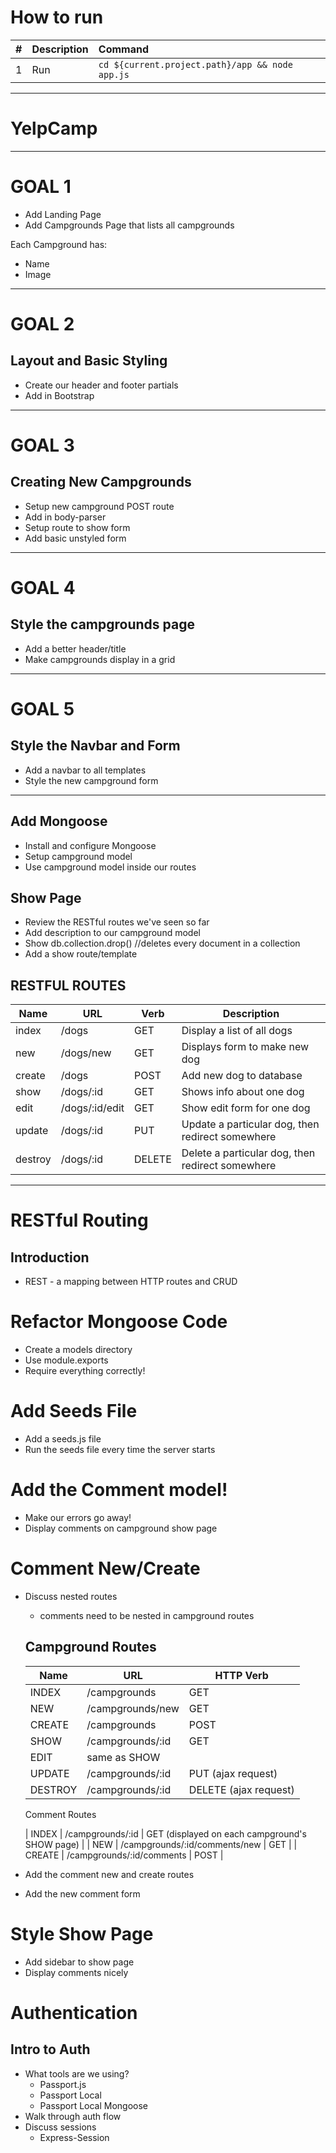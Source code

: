 # How to run

| #       | Description           | Command  |
| :------------- |:-------------| :-----|
| 1      | Run | `cd ${current.project.path}/app && node app.js` |

---
# YelpCamp
---
# GOAL 1
* Add Landing Page
* Add Campgrounds Page that lists all campgrounds

Each Campground has:
* Name
* Image
---
# GOAL 2
## Layout and Basic Styling
* Create our header and footer partials
* Add in Bootstrap
---
# GOAL 3
## Creating New Campgrounds
* Setup new campground POST route
* Add in body-parser
* Setup route to show form
* Add basic unstyled form
---
# GOAL 4
## Style the campgrounds page
* Add a better header/title
* Make campgrounds display in a grid
---
# GOAL 5
## Style the Navbar and Form
* Add a navbar to all templates
* Style the new campground form
---
## Add Mongoose
* Install and configure Mongoose
* Setup campground model
* Use campground model inside our routes

## Show Page
* Review the RESTful routes we've seen so far
* Add description to our campground model
* Show db.collection.drop()                 //deletes every document in a collection
* Add a show route/template

## RESTFUL ROUTES

| Name    | URL            |  Verb   |  Description                                      |
| ---     | ---            | ---     | ---                                               |
| index   | /dogs          |  GET    |  Display a list of all dogs                       |
| new     | /dogs/new      |  GET    |  Displays form to make new dog                    |
| create  | /dogs          |  POST   |  Add new dog to database                          |
| show    | /dogs/:id      |  GET    |  Shows info about one dog                         |
| edit    | /dogs/:id/edit |  GET    |  Show edit form for one dog                       |
| update  | /dogs/:id      |  PUT    |  Update a particular dog, then redirect somewhere |
| destroy | /dogs/:id      |  DELETE |  Delete a particular dog, then redirect somewhere |

---
# RESTful Routing
## Introduction
* REST - a mapping between HTTP routes and CRUD

# Refactor Mongoose Code
* Create a models directory
* Use module.exports
* Require everything correctly!

# Add Seeds File
* Add a seeds.js file
* Run the seeds file every time the server starts

# Add the Comment model!
* Make our errors go away!
* Display comments on campground show page

# Comment New/Create
* Discuss nested routes
    - comments need to be nested in campground routes
    
    ## Campground Routes
    
    | Name    | URL              | HTTP Verb             |
    | ---     | ---              | ---                   |
    | INDEX   | /campgrounds     | GET                   |
    | NEW     | /campgrounds/new | GET                   |
    | CREATE  | /campgrounds     | POST                  |
    | SHOW    | /campgrounds/:id | GET                   |
    | EDIT    | same as SHOW     |                       |
    | UPDATE  | /campgrounds/:id | PUT (ajax request)    |
    | DESTROY | /campgrounds/:id | DELETE (ajax request) |
    
    Comment Routes

    | INDEX  | /campgrounds/:id              | GET (displayed on each campground's SHOW page) |
    | NEW    | /campgrounds/:id/comments/new | GET                                            |
    | CREATE | /campgrounds/:id/comments     | POST                                           |
    
* Add the comment new and create routes
* Add the new comment form

# Style Show Page
* Add sidebar to show page
* Display comments nicely

# Authentication

## Intro to Auth
* What tools are we using?
    * Passport.js
    * Passport Local
    * Passport Local Mongoose
* Walk through auth flow
* Discuss sessions
    * Express-Session

